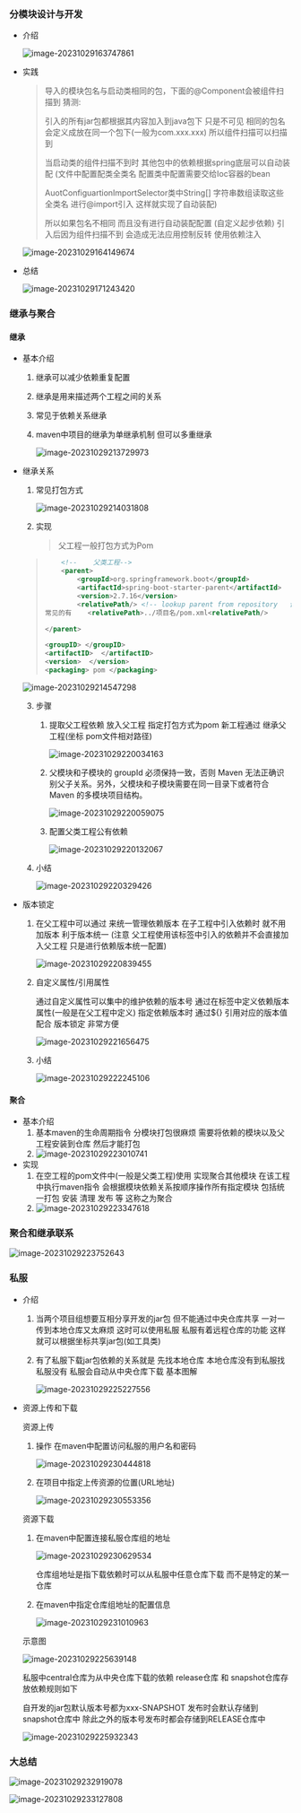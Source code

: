 ### 分模块设计与开发

* 介绍

  ![image-20231029163747861](img/image-20231029163747861.png)

* 实践

  > 导入的模块包名与启动类相同的包，下面的@Component会被组件扫描到  猜测:
  >
  > 引入的所有jar包都根据其内容加入到java包下 只是不可见 相同的包名会定义成放在同一个包下(一般为com.xxx.xxx) 所以组件扫描可以扫描到
  >
  > 当启动类的组件扫描不到时 其他包中的依赖根据spring底层可以自动装配  (文件中配置配类全类名 配置类中配置需要交给Ioc容器的bean 
  >
  > AuotConfiguartionImportSelector类中String[] 字符串数组读取这些全类名 进行@import引入 这样就实现了自动装配)
  >
  > 所以如果包名不相同 而且没有进行自动装配配置 (自定义起步依赖)  引入后因为组件扫描不到 会造成无法应用控制反转 使用依赖注入

  ![image-20231029164149674](img/image-20231029164149674.png)

* 总结

  ![image-20231029171243420](img/image-20231029171243420.png)

### 继承与聚合

#### 继承

* 基本介绍

  1. 继承可以减少依赖重复配置

  2. 继承是用来描述两个工程之间的关系

  3. 常见于依赖关系继承

  4. maven中项目的继承为单继承机制 但可以多重继承

     ![image-20231029213729973](img/image-20231029213729973.png)

* 继承关系

  1. 常见打包方式

     ![image-20231029214031808](img/image-20231029214031808.png)

  2. 实现

     > 父工程一般打包方式为Pom
   >
     > ```xml
     >     <!--    父类工程-->
     >     <parent>
     >         <groupId>org.springframework.boot</groupId>
     >         <artifactId>spring-boot-starter-parent</artifactId>
     >         <version>2.7.16</version>
     >         <relativePath/> <!-- lookup parent from repository   该标签指定父工程的pom文件位置 相对路径从pom文件开始找 找到pom文件继承依赖 如果不指定 就直接到本地仓库中寻找 springboot项目的默认父工程都为默认到仓库寻找 -->
     > 常见的有    <relativePath>../项目名/pom.xml<relativePath/>
     > 
     > </parent>
     > 
     > <groupID> </groupID>
     > <artifactID>  </artifactID>
     > <version>  </version>
     > <packaging> pom </packaging>
     > ```
  
     ![image-20231029214547298](img/image-20231029214547298.png)

  3. 步骤

     1. 提取父工程依赖 放入父工程 指定打包方式为pom  新工程通过<partent> 继承父工程(坐标 pom文件相对路径)

        ![image-20231029220034163](img/image-20231029220034163.png)

     2. 父模块和子模块的 groupId 必须保持一致，否则 Maven 无法正确识别父子关系。另外，父模块和子模块需要在同一目录下或者符合 Maven 的多模块项目结构。

        ![image-20231029220059075](img/image-20231029220059075.png)

     3. 配置父类工程公有依赖

        ![image-20231029220132067](img/image-20231029220132067.png)

  4. 小结

     ![image-20231029220329426](img/image-20231029220329426.png)

* 版本锁定

  1. 在父工程中可以通过<dependencyManagement> 来统一管理依赖版本 在子工程中引入依赖时 就不用加版本 利于版本统一 (注意 父工程使用该标签中引入的依赖并不会直接加入父工程 只是进行依赖版本统一配置)

     ![image-20231029220839455](img/image-20231029220839455.png)

  2. 自定义属性/引用属性

     通过自定义属性可以集中的维护依赖的版本号 通过在<popperties>标签中定义依赖版本属性(一般是在父工程中定义)   指定依赖版本时 通过${} 引用对应的版本值  配合 <dependencyManagement>  版本锁定 非常方便

     ![image-20231029221656475](img/image-20231029221656475.png)

  3. 小结

     ![image-20231029222245106](img/image-20231029222245106.png)



#### 聚合 

* 基本介绍
  1. 基本maven的生命周期指令 分模块打包很麻烦 需要将依赖的模块以及父工程安装到仓库 然后才能打包
  2. ![image-20231029223010741](img/image-20231029223010741.png)
* 实现
  1. 在空工程的pom文件中(一般是父类工程)使用<modules> 实现聚合其他模块 在该工程中执行maven指令  会根据模块依赖关系按顺序操作所有指定模块  包括统一打包 安装 清理 发布 等 这称之为聚合
  2. ![image-20231029223347618](img/image-20231029223347618.png)

### 聚合和继承联系

![image-20231029223752643](img/image-20231029223752643.png)

### 私服

* 介绍

  1. 当两个项目组想要互相分享开发的jar包 但不能通过中央仓库共享 一对一传到本地仓库又太麻烦 这时可以使用私服 私服有着远程仓库的功能  这样就可以根据坐标共享jar包(如工具类)

  2. 有了私服下载jar包依赖的关系就是 先找本地仓库 本地仓库没有到私服找 私服没有 私服会自动从中央仓库下载 基本图解

     ![image-20231029225227556](img/image-20231029225227556.png)

* 资源上传和下载

  资源上传

  1. 操作 在maven中配置访问私服的用户名和密码<servers> 

     ![image-20231029230444818](img/image-20231029230444818.png)

  2. 在项目中指定上传资源的位置(URL地址)

     ![image-20231029230553356](img/image-20231029230553356.png)

  资源下载

  1. 在maven中配置连接私服仓库组的地址<mirrors>

     ![image-20231029230629534](img/image-20231029230629534.png)

     仓库组地址是指下载依赖时可以从私服中任意仓库下载 而不是特定的某一仓库

  2. 在maven中指定仓库组地址的配置信息<profile>

     ![image-20231029231010963](img/image-20231029231010963.png)

  示意图

  ![image-20231029225639148](img/image-20231029225639148.png)

  私服中central仓库为从中央仓库下载的依赖  release仓库 和 snapshot仓库存放依赖规则如下

  自开发的jar包默认版本号都为xxx-SNAPSHOT 发布时会默认存储到snapshot仓库中 除此之外的版本号发布时都会存储到RELEASE仓库中

  ![image-20231029225932343](img/image-20231029225932343.png)

  

### 大总结

![image-20231029232919078](img/image-20231029232919078.png)

![image-20231029233127808](img/image-20231029233127808.png)